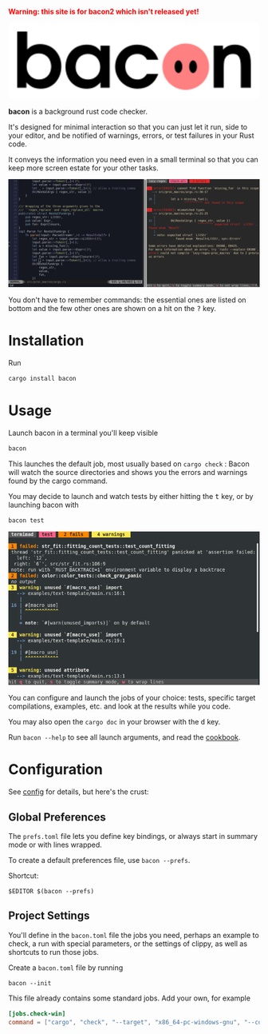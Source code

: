 
<p style=color:red><b>
Warning: this site is for bacon2 which isn't released yet!
</b></p>

<p class=logo>
<img class=logo width=640px src="img/logo.svg">
</p>

**bacon** is a background rust code checker.

It's designed for minimal interaction so that you can just let it run, side to your editor, and be notified of warnings, errors, or test failures in your Rust code.

It conveys the information you need even in a small terminal so that you can keep more screen estate for your other tasks.

![vi-and-bacon](img/vi-and-bacon.png)

You don't have to remember commands: the essential ones are listed on bottom and the few other ones are shown on a hit on the <kbd>?</kbd> key.

# Installation

Run

```bash
cargo install bacon
```

# Usage

Launch bacon in a terminal you'll keep visible

```bash
bacon
```

This launches the default job, most usually based on `cargo check` :
Bacon will watch the source directories and shows you the errors and warnings found by the cargo command.

You may decide to launch and watch tests by either hitting the <kbd>t</kbd> key, or by launching bacon with

```bash
bacon test
```

![test](img/test.png)


You can configure and launch the jobs of your choice: tests, specific target compilations, examples, etc. and look at the results while you code.

You may also open the `cargo doc` in your browser with the <kbd>d</kbd> key.

Run `bacon --help` to see all launch arguments, and read the [cookbook](cookbook).

# Configuration

See [config](config) for details, but here's the crust:

## Global Preferences

The `prefs.toml` file lets you define key bindings, or always start in summary mode or with lines wrapped.

To create a default preferences file, use `bacon --prefs`.

Shortcut:

    $EDITOR $(bacon --prefs)

## Project Settings

You'll define in the `bacon.toml` file the jobs you need, perhaps an example to check, a run with special parameters, or the settings of clippy, as well as shortcuts to run those jobs.

Create a `bacon.toml` file by running

    bacon --init

This file already contains some standard jobs. Add your own, for example

```toml
[jobs.check-win]
command = ["cargo", "check", "--target", "x86_64-pc-windows-gnu", "--color", "always"]
```
